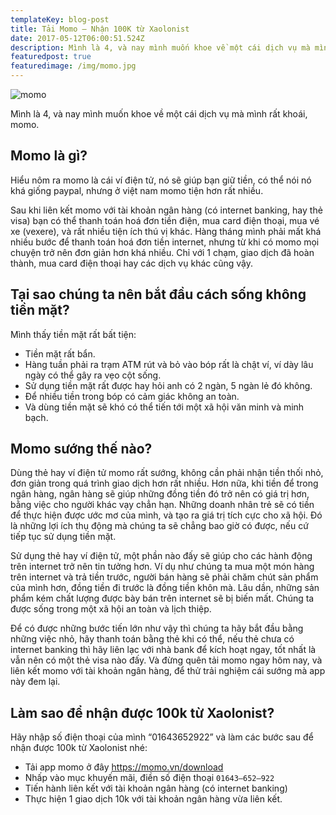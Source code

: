 ```yaml
---
templateKey: blog-post
title: Tải Momo — Nhận 100K từ Xaolonist
date: 2017-05-12T06:00:51.524Z
description: Mình là 4, và nay mình muốn khoe về một cái dịch vụ mà mình rất khoái, momo.
featuredpost: true
featuredimage: /img/momo.jpg
---
```

![momo](/img/momo.jpg)

Mình là 4, và nay mình muốn khoe về một cái dịch vụ mà mình rất khoái, momo.

## Momo là gì?

Hiểu nôm ra momo là cái ví điện tử, nó sẽ giúp bạn giữ tiền, có thể nói nó khá giống paypal, nhưng ở việt nam momo tiện hơn rất nhiều.

Sau khi liên kết momo với tài khoản ngân hàng (có internet banking, hay thẻ visa) bạn có thể thanh toán hoá đơn tiền điện, mua card điện thoại, mua vé xe (vexere), và rất nhiều tiện ích thú vị khác. Hàng tháng mình phải mất khá nhiều bước để thanh toán hoá đơn tiền internet, nhưng từ khi có momo mọi chuyện trở nên đơn giản hơn khá nhiều. Chỉ với 1 chạm, giao dịch đã hoàn thành, mua card điện thoại hay các dịch vụ khác cũng vậy.

## Tại sao chúng ta nên bắt đầu cách sống không tiền mặt?

Mình thấy tiền mặt rất bất tiện:  

- Tiền mặt rất bẩn.  
- Hàng tuần phải ra trạm ATM rút và bỏ vào bóp rất là chật ví, ví dày lâu ngày có thể gây ra vẹo cột sống.  
- Sử dụng tiền mặt rất được hay hỏi anh có 2 ngàn, 5 ngàn lẻ đó không.  
- Để nhiều tiền trong bóp có cảm giác không an toàn.  
- Và dùng tiền mặt sẽ khó có thể tiến tới một xã hội văn minh và minh bạch.  

## Momo sướng thế nào?

Dùng thẻ hay ví điện tử momo rất sướng, không cần phải nhận tiền thối nhỏ, đơn giản trong quá trình giao dịch hơn rất nhiều. Hơn nữa, khi tiền để trong ngân hàng, ngân hàng sẽ giúp những đồng tiền đó trở nên có giá trị hơn, bằng việc cho người khác vạy chẳn hạn. Những doanh nhân trẻ sẽ có tiền để thực hiện được ước mơ của mình, và tạo ra giá trị tích cực cho xã hội. Đó là những lợi ích thụ động mà chúng ta sẽ chẳng bao giờ có được, nếu cứ tiếp tục sử dụng tiền mặt.

Sử dụng thẻ hay ví điện tử, một phần nào đấy sẽ giúp cho các hành động trên internet trở nên tin tưởng hơn. Ví dụ như chúng ta mua một món hàng trên internet và trả tiền trước, người bán hàng sẽ phải chăm chút sản phẩm của mình hơn, đồng tiền đi trước là đồng tiền khôn mà. Lâu dần, những sản phẩm kém chất lượng được bày bán trên internet sẽ bị biến mất. Chúng ta được sống trong một xã hội an toàn và lịch thiệp.

Để có được những bước tiến lớn như vậy thì chúng ta hãy bắt đầu bằng những việc nhỏ, hãy thanh toán bằng thẻ khi có thể, nếu thẻ chưa có internet banking thì hãy liên lạc với nhà bank để kích hoạt ngay, tốt nhất là vẫn nên có một thẻ visa nào đấy. Và đừng quên tải momo ngay hôm nay, và liên kết momo với tài khoản ngân hàng, để thử trải nghiệm cái sướng mà app này đem lại.

## Làm sao để nhận được 100k từ Xaolonist?

Hãy nhập số điện thoại của mình “01643652922” và làm các bước sau để nhận được 100k từ Xaolonist nhé:

- Tải app momo ở đây https://momo.vn/download
- Nhấp vào mục khuyến mãi, điền số điện thoại `01643–652–922`
- Tiến hành liên kết với tài khoản ngân hàng (có internet banking)
- Thực hiện 1 giao dịch 10k với tài khoản ngân hàng vừa liên kết.
